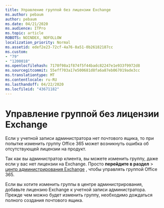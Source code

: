 ```yaml
---
title: Управление группой без лицензии Exchange
ms.author: pebaum
author: pebaum
ms.date: 04/21/2020
ms.audience: ITPro
ms.topic: article
ROBOTS: NOINDEX, NOFOLLOW
localization_priority: Normal
ms.assetid: edef2e23-72cf-4a76-8a51-0b26182187cc
ms.custom:
- "79"
- "1200018"
ms.openlocfilehash: 7170f98a1f874f5f44badc82247e1e933f9972d8
ms.sourcegitcommit: 55eff703a17e500681d8fa6a87eb067019ade3cc
ms.translationtype: MT
ms.contentlocale: ru-RU
ms.lasthandoff: 04/22/2020
ms.locfileid: "43671182"
---
```

# <a name="manage-a-group-without-an-exchange-license"></a>Управление группой без лицензии Exchange

Если у учетной записи администратора нет почтового ящика, то при попытке изменить группу Office 365 может возникнуть ошибка об отсутствующей лицензии на продукт.
  
Так как вы администратор клиента, вы можете изменить группу, даже если у вас нет лицензии на Exchange. Просто **перейдите в раздел** \> [центр администрирования Exchange](https://outlook.office365.com/ecp.aspx) , чтобы управлять группой Office 365.
  
Если вы хотите изменить группы в центре администрирования, добавьте лицензию Exchange к учетной записи администратора. Прежде чем можно будет изменить группу, необходимо дождаться полного создания почтового ящика.
  